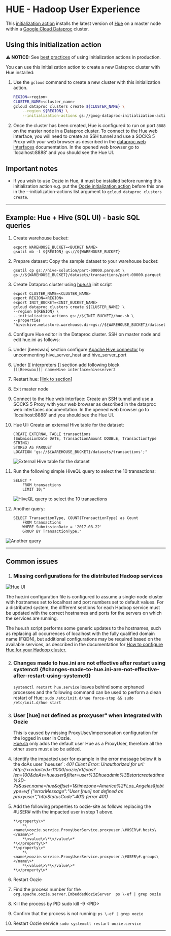 # HUE - Hadoop User Experience

This [initialization action](https://cloud.google.com/dataproc/init-actions)
installs the latest version of [Hue](http://gethue.com) on a master node within
a [Google Cloud Dataproc](https://cloud.google.com/dataproc) cluster.

## Using this initialization action

**:warning: NOTICE:** See [best practices](/README.md#how-initialization-actions-are-used) of using initialization actions in production.

You can use this initialization action to create a new Dataproc cluster with Hue
installed:

1.  Use the `gcloud` command to create a new cluster with this initialization
    action.

    ```bash
    REGION=<region>
    CLUSTER_NAME=<cluster_name>
    gcloud dataproc clusters create ${CLUSTER_NAME} \
        --region ${REGION} \
        --initialization-actions gs://goog-dataproc-initialization-actions-${REGION}/hue/hue.sh
    ```

2.  Once the cluster has been created, Hue is configured to run on port `8888`
    on the master node in a Dataproc cluster. To connect to the Hue web
    interface, you will need to create an SSH tunnel and use a SOCKS 5 Proxy
    with your web browser as described in the
    [dataproc web interfaces](https://cloud.google.com/dataproc/cluster-web-interfaces)
    documentation. In the opened web browser go to 'localhost:8888' and you
    should see the Hue UI.

## Important notes

*   If you wish to use Oozie in Hue, it must be installed before
    running this initialization action e.g. put the [Oozie
    initialization action](../oozie/README.md) before this one in the
    --initialization-actions list argument to `gcloud dataproc
    clusters create`.
    
****************************************************************************

## Example: Hue \+ Hive (SQL UI) \- basic SQL queries

1.  Create warehouse bucket:
 
    ```
    export WAREHOUSE_BUCKET=<BUCKET NAME>
    gsutil mb -l ${REGION} gs://${WAREHOUSE_BUCKET}
    ```

2.  Prepare dataset: Copy the sample dataset to your warehouse bucket:  
    
    ```
    gsutil cp gs://hive-solution/part-00000.parquet \
    gs://${WAREHOUSE_BUCKET}/datasets/transactions/part-00000.parquet
    ```
     
3.  Create Dataproc cluster using [hue.sh](https://github.com/GoogleCloudDataproc/initialization-actions/blob/master/hue/hue.sh) init script 
    
    ```
    export CLUSTER_NAME=<CLUSTER_NAME>
    export REGION=<REGION>
    export INIT_BUCKET=<INIT_BUCKET_NAME>
    gcloud dataproc clusters create ${CLUSTER_NAME} \
    --region ${REGION} \
    --initialization-actions gs://${INIT_BUCKET}/hue.sh \
    --properties "hive:hive.metastore.warehouse.dir=gs://${WAREHOUSE_BUCKET}/datasets"
    ```

4.  Configure Hue editor in the Dataproc cluster. SSH on master node and edit hue.ini as follows:  
   1. Under \[beeswax\] section configure [Apache Hive connector](https://docs.gethue.com/administrator/configuration/connectors/\#apache-hive) by uncommenting hive\_server\_host and hive\_server\_port  
   2. Under \[\[ interpreters \]\] section add following block  
          ```
          [[[Beeswax]]]
          name=Hive
          interface=hiveserver2
          ```
   3. Restart hue: \[[link to section](\#changes-made-to-hue.ini-are-not-effective-after-restart-using-systemctl)\]  
   4. Exit master node

5.  Connect to the Hue web interface: Create an SSH tunnel and use a SOCKS 5 Proxy with your web browser as described in the dataproc web interfaces documentation. In the opened web browser go to 'localhost:8888' and you should see the Hue UI.  
6.  Hue UI: Create an external Hive table for the dataset: 
    
    ```
    CREATE EXTERNAL TABLE transactions
    (SubmissionDate DATE, TransactionAmount DOUBLE, TransactionType STRING)
    STORED AS PARQUET
    LOCATION 'gs://${WAREHOUSE_BUCKET}/datasets/transactions';"
    ```
    ![External Hive table for the dataset](https://github.com/e55010104110/initialization-actions/blob/master/hue/01.png)
    
7.  Run the following simple HiveQL query to select the 10 transactions:
   
    ```
    SELECT *
    	FROM transactions
    	LIMIT 10;"
    ```
    ![HiveQL query to select the 10 transactions](https://github.com/e55010104110/initialization-actions/blob/master/hue/02.png)
    
8.  Another query:

    ```
    SELECT TransactionType, COUNT(TransactionType) as Count
        FROM transactions
        WHERE SubmissionDate = '2017-08-22'
        GROUP BY TransactionType;"
    ```
   ![Another query](https://github.com/e55010104110/initialization-actions/blob/master/hue/03.png)
   
****************************************************************************

## Common issues

1.  ### Missing configurations for the distributed Hadoop services

![Hue UI](https://github.com/e55010104110/initialization-actions/blob/master/hue/04.png)

The hue.ini configuration file is configured to assume a single-node cluster with hostnames set to localhost and port numbers set to default values. For a distributed system, the different sections for each Hadoop service must be updated with the correct hostnames and ports for the servers on which the services are running. 

The hue.sh script performs some generic updates to the hostnames, such as replacing all occurrences of localhost with the fully qualified domain name (FQDN), but additional configurations may be required based on the available services, as described in the documentation for [How to configure Hue for your Hadoop cluster.](https://gethue.com/how-to-configure-hue-in-your-hadoop-cluster/)

2.  ### Changes made to hue.ini are not effective after restart using systemctl {#changes-made-to-hue.ini-are-not-effective-after-restart-using-systemctl}

    `systemctl restart hue.service` leaves behind some orphaned processes and the following command can be used to perform a clean restart of Hue: `sudo /etc/init.d/hue force-stop && sudo /etc/init.d/hue start`

3.  ### User \[hue\] not defined as proxyuser" when integrated with Oozie

    This is caused by missing ProxyUser/impersonation configuration for the logged in user in Oozie.   
    [Hue.sh](https://github.com/GoogleCloudDataproc/initialization-actions/blob/12792d9d40821e1fad202756e2532a1a8768fe54/hue/hue.sh\#L136) only adds the default user Hue as a ProxyUser, therefore all the other users must also be added. 

1.  Identify the impacted user for example in the error message below it is the  doAs user \`hueuser\`:  *401 Client Error: Unauthorized for url: http://\<redacted\>:11000/oozie/v1/jobs?len=100\&doAs=hueuser\&filter=user%3Dhueadmin%3Bstartcreatedtime%3D-7d\&user.name=hue\&offset=1\&timezone=America%2FLos\_Angeles\&jobtype=wf {"errorMessage":"User \[hue\] not defined as proxyuser","httpStatusCode":401} (error 401\)*  

2.  Add the following properties to oozie-site as follows replacing the \#USER\# with the impacted user in step 1 above. 

    ```
    *\<property\>*  
        *\<name\>oozie.service.ProxyUserService.proxyuser.\#USER\#.hosts\</name\>*  
        *\<value\>\*\</value\>*  
    *\</property\>*  
    *\<property\>*  
        *\<name\>oozie.service.ProxyUserService.proxyuser.\#USER\#.groups\</name\>*  
        *\<value\>\*\</value\>*  
    *\</property\>*
    ```

3.  Restart Oozie  
   1.   Find the process number for the `org.apache.oozie.server.EmbeddedOozieServer  ps \-ef | grep oozie`  
   2.   Kill the process by PID sudo kill \-9 \<PID\>  
   3.   Confirm that the process is not running:  `ps \-ef | grep oozie`  
   4.   Restart Oozie service `sudo systemctl restart oozie.service`
   
****************************************************************************
